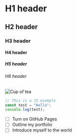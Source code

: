 # H1 header
## H2 header
### H3 header
#### H4 header
##### H5 header
###### H6 header

![Cup of tea](https://i.picsum.photos/id/365/200/300.jpg?hmac=n_4DxqK0o938eabBZRnEywWtPwgF2MKoTfnRmJ7vlKQ)

```js
// This is a JS example
const test = "Hello";
console.log(test);
```

- [ ] Turn on GitHub Pages
- [ ] Outline my portfolio
- [ ] Introduce myself to the world
